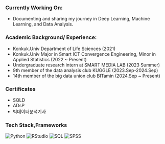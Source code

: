### Currently Working On:
- Documenting and sharing my journey in Deep Learning, Machine Learning, and Data Analysis.

### Academic Background/ Experience:
- Konkuk.Univ Department of Life Sciences (2021)
- Konkuk.Univ Major in Smart ICT Convergence Engineering, Minor in Applied Statistics (2022 ~ Present)
- Undergraduate research intern at SMART MEDIA LAB (2023 Summer)
- 9th member of the data analysis club KUGGLE (2023.Sep-2024.Sep)
- 14th member of the big data union club BITamin (2024.Sep ~ Present)

### Certificates 
- SQLD
- ADsP
- 빅데이터분석기사

### Tech Stack,Frameworks
![Python](https://img.shields.io/badge/Python-3776AB?style=flat-square&logo=python&logoColor=white)
![RStudio](https://img.shields.io/badge/RStudio-75AADB?style=flat-square&logo=rstudio&logoColor=white)
![SQL](https://img.shields.io/badge/SQL-4479A1?style=flat-square&logo=sql&logoColor=white)
![SPSS](https://img.shields.io/badge/SPSS-006CB2?style=flat-square&logo=ibm&logoColor=white)
